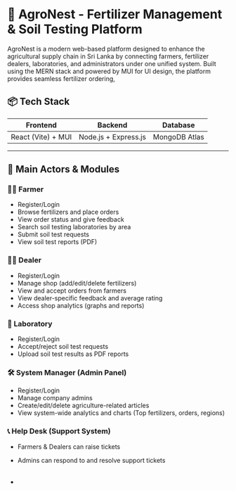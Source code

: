 # 🌾 AgroNest - Fertilizer Management & Soil Testing Platform

AgroNest is a modern web-based platform designed to enhance the agricultural supply chain in Sri Lanka by connecting farmers, fertilizer dealers, laboratories, and administrators under one unified system. Built using the MERN stack and powered by MUI for UI design, the platform provides seamless fertilizer ordering,


## 📦 Tech Stack

| Frontend                     | Backend                    | Database         |
|-----------------------------|----------------------------|------------------|
| React (Vite) + MUI          | Node.js + Express.js       | MongoDB Atlas    |

---

## 🎯 Main Actors & Modules

### 👩‍🌾 Farmer
- Register/Login
- Browse fertilizers and place orders
- View order status and give feedback
- Search soil testing laboratories by area
- Submit soil test requests
- View soil test reports (PDF)

### 🧑‍💼 Dealer
- Register/Login
- Manage shop (add/edit/delete fertilizers)
- View and accept orders from farmers
- View dealer-specific feedback and average rating
- Access shop analytics (graphs and reports)

### 🧪 Laboratory
- Register/Login
- Accept/reject soil test requests
- Upload soil test results as PDF reports

### 🛠️ System Manager (Admin Panel)
- Register/Login
- Manage company admins
- Create/edit/delete agriculture-related articles
- View system-wide analytics and charts (Top fertilizers, orders, regions)

### 📞 Help Desk (Support System)
- Farmers & Dealers can raise tickets
- Admins can respond to and resolve support tickets

- ######

  

